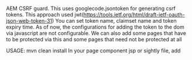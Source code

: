 AEM CSRF guard. This uses googlecode.jsontoken for generating csrf tokens. 
This approach used jwt(https://tools.ietf.org/html/draft-ietf-oauth-json-web-token-31)
  You can set token name, claimset name and token expiry time. As of now, the configurations for adding
  the token to the dom via javascript are not configurable.
 We can also add some pages that have to be protected via this and some pages that need not be protected at all

USAGE:
mvn clean install
In your page component jsp or sightly file, add <script src="/bin/aem/csrfguard.js" />

And add a osgiconfig for com.adobe.users.kalyanar.csrf.CSRFGuardConfiguration
If this config is not available, then the guard will be disabled.
Modify csrfguard.js under src/main/resources to modify the js.
The js file is a version of https://github.com/aramrami/OWASP-CSRFGuard-3 

